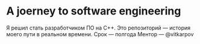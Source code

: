 # A joerney to software engineering

Я решил стать разработчиком ПО на C++. Это репозиторий — история моего пути в реальном времени.
Срок — полгода
Ментор — @vitkarpov
